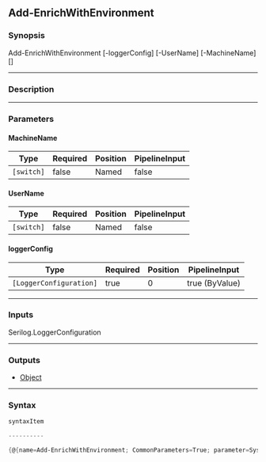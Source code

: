 Add-EnrichWithEnvironment
-------------------------

### Synopsis

Add-EnrichWithEnvironment [-loggerConfig] <LoggerConfiguration> [-UserName] [-MachineName] [<CommonParameters>]

---

### Description

---

### Parameters
#### **MachineName**

|Type      |Required|Position|PipelineInput|
|----------|--------|--------|-------------|
|`[switch]`|false   |Named   |false        |

#### **UserName**

|Type      |Required|Position|PipelineInput|
|----------|--------|--------|-------------|
|`[switch]`|false   |Named   |false        |

#### **loggerConfig**

|Type                   |Required|Position|PipelineInput |
|-----------------------|--------|--------|--------------|
|`[LoggerConfiguration]`|true    |0       |true (ByValue)|

---

### Inputs
Serilog.LoggerConfiguration

---

### Outputs
* [Object](https://learn.microsoft.com/en-us/dotnet/api/System.Object)

---

### Syntax
```PowerShell
syntaxItem
```
```PowerShell
----------
```
```PowerShell
{@{name=Add-EnrichWithEnvironment; CommonParameters=True; parameter=System.Object[]}}
```
